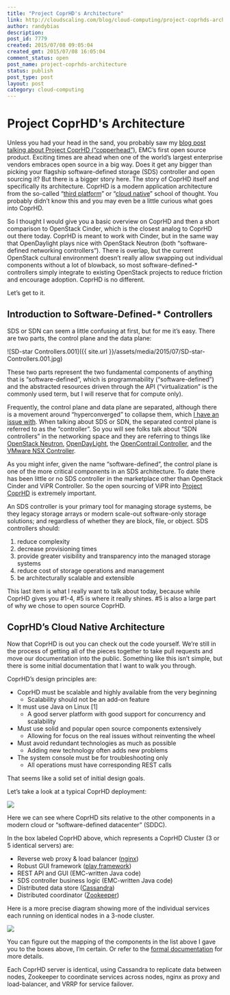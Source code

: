 ```yaml
---
title: "Project CoprHD's Architecture"
link: http://cloudscaling.com/blog/cloud-computing/project-coprhds-architecture/
author: randybias
description: 
post_id: 7779
created: 2015/07/08 09:05:04
created_gmt: 2015/07/08 16:05:04
comment_status: open
post_name: project-coprhds-architecture
status: publish
post_type: post
layout: post
category: cloud-computing
---
```


# Project CoprHD's Architecture

Unless you had your head in the sand, you probably saw my [blog post talking about Project CoprHD (“copperhead”)](http://www.cloudscaling.com/blog/cloud-computing/introducing-coprhd-copperhead-the-cornerstone-of-a-software-defined-future/), EMC’s first open source product. Exciting times are ahead when one of the world’s largest enterprise vendors embraces open source in a big way. Does it get any bigger than picking your flagship software-defined storage (SDS) controller and open sourcing it? But there is a bigger story here. The story of CoprHD itself and specifically its architecture. CoprHD is a modern application architecture from the so-called “[third platform](https://en.wikipedia.org/wiki/Third_platform)” or “[cloud native](http://www.cloudscaling.com/blog/cloud-computing/cloud-innovators-netflix-strategy-reflects-google-philosophy/)” school of thought. You probably didn’t know this and you may even be a little curious what goes into CoprHD.

So I thought I would give you a basic overview on CoprHD and then a short comparison to OpenStack Cinder, which is the closest analog to CoprHD out there today. CoprHD is meant to work with Cinder, but in the same way that OpenDaylight plays nice with OpenStack Neutron (both “software-defined networking controllers”). There is overlap, but the current OpenStack cultural environment doesn’t really allow swapping out individual components without a lot of blowback, so most software-defined-* controllers simply integrate to existing OpenStack projects to reduce friction and encourage adoption. CoprHD is no different.

Let’s get to it.

## Introduction to Software-Defined-* Controllers

SDS or SDN can seem a little confusing at first, but for me it’s easy. There are two parts, the control plane and the data plane:

![SD-star Controllers.001]({{ site.url }}/assets/media/2015/07/SD-star-Controllers.001.jpg)

These two parts represent the two fundamental components of anything that is “software-defined”, which is programmability (“software-defined”) and the abstracted resources driven through the API (“virtualization” is the commonly used term, but I will reserve that for compute only).

Frequently, the control plane and data plane are separated, although there is a movement around “hyperconverged” to collapse them, which [I have an issue with](/blog/cloud-computing/hyper-converged-confusion/). When talking about SDS or SDN, the separated control plane is referred to as the “controller”. So you will see folks talk about “SDN controllers” in the networking space and they are referring to things like [OpenStack Neutron](https://wiki.openstack.org/wiki/Neutron), [OpenDayLight](http://www.opendaylight.org), the [OpenContrail Controller](http://www.opencontrail.org), and the [VMware NSX Controller](https://pubs.vmware.com/NSX-6/index.jsp?topic=%2Fcom.vmware.nsx.admin.doc%2FGUID-69010816-CADD-4BEB-8915-8C8E2C044E0B.html).

As you might infer, given the name “software-defined”, the control plane is one of the more critical components in an SDS architecture. To date there has been little or no SDS controller in the marketplace other than OpenStack Cinder and ViPR Controller. So the open sourcing of ViPR into [Project CoprHD](https://github.com/CoprHD/coprhd-controller) is extremely important.

An SDS controller is your primary tool for managing storage systems, be they legacy storage arrays or modern scale-out software-only storage solutions; and regardless of whether they are block, file, or object. SDS controllers should:

  1. reduce complexity
  2. decrease provisioning times
  3. provide greater visibility and transparency into the managed storage systems
  4. reduce cost of storage operations and management
  5. be architecturally scalable and extensible

This last item is what I really want to talk about today, because while CoprHD gives you #1-4, #5 is where it really shines. #5 is also a large part of why we chose to open source CoprHD.

## CoprHD’s Cloud Native Architecture

Now that CoprHD is out you can check out the code yourself. We’re still in the process of getting all of the pieces together to take pull requests and move our documentation into the public. Something like this isn’t simple, but there is some initial documentation that I want to walk you through.

CoprHD’s design principles are:

  * CoprHD must be scalable and highly available from the very beginning 
    * Scalability should not be an add-on feature
  * It must use Java on Linux [1] 
    * A good server platform with good support for concurrency and scalability
  * Must use solid and popular open source components extensively 
    * Allowing for focus on the real issues without reinventing the wheel
  * Must avoid redundant technologies as much as possible 
    * Adding new technology often adds new problems
  * The system console must be for troubleshooting only 
    * All operations must have corresponding REST calls

That seems like a solid set of initial design goals.

Let’s take a look at a typical CoprHD deployment:

![](https://coprhd.atlassian.net/wiki/download/attachments/3211310/coprhd.001.png?version=1&modificationDate=1433514112010&api=v2)

Here we can see where CoprHD sits relative to the other components in a modern cloud or “software-defined datacenter” (SDDC).

In the box labeled CoprHD above, which represents a CoprHD Cluster (3 or 5 identical servers) are:

  * Reverse web proxy & load balancer ([nginx](https://www.nginx.com))
  * Robust GUI framework ([play framework](https://www.playframework.com))
  * REST API and GUI (EMC-written Java code)
  * SDS controller business logic (EMC-written Java code)
  * Distributed data store ([Cassandra](http://cassandra.apache.org))
  * Distributed coordinator ([Zookeeper](http://zookeeper.apache.org))

Here is a more precise diagram showing more of the individual services each running on identical nodes in a 3-node cluster.

![](https://coprhd.atlassian.net/wiki/download/attachments/3211310/coprhd.002.png?version=1&modificationDate=1433514117624&api=v2)

You can figure out the mapping of the components in the list above I gave you to the boxes above, I’m certain. Or refer to the [formal documentation](https://coprhd.atlassian.net/wiki/display/COP/CoprHD+Home) for more details.

Each CoprHD server is identical, using Cassandra to replicate data between nodes, Zookeeper to coordinate services across nodes, nginx as proxy and load-balancer, and VRRP for service failover.